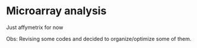 # Microarray analysis

Just affymetrix for now

Obs: Revising some codes and decided to organize/optimize some of them.
